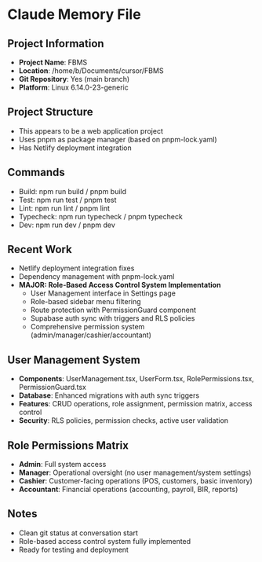 # Claude Memory File

## Project Information
- **Project Name**: FBMS
- **Location**: /home/b/Documents/cursor/FBMS
- **Git Repository**: Yes (main branch)
- **Platform**: Linux 6.14.0-23-generic

## Project Structure
- This appears to be a web application project
- Uses pnpm as package manager (based on pnpm-lock.yaml)
- Has Netlify deployment integration

## Commands
- Build: npm run build / pnpm build
- Test: npm run test / pnpm test  
- Lint: npm run lint / pnpm lint
- Typecheck: npm run typecheck / pnpm typecheck
- Dev: npm run dev / pnpm dev

## Recent Work
- Netlify deployment integration fixes
- Dependency management with pnpm-lock.yaml
- **MAJOR: Role-Based Access Control System Implementation**
  - User Management interface in Settings page
  - Role-based sidebar menu filtering
  - Route protection with PermissionGuard component
  - Supabase auth sync with triggers and RLS policies
  - Comprehensive permission system (admin/manager/cashier/accountant)

## User Management System
- **Components**: UserManagement.tsx, UserForm.tsx, RolePermissions.tsx, PermissionGuard.tsx
- **Database**: Enhanced migrations with auth sync triggers
- **Features**: CRUD operations, role assignment, permission matrix, access control
- **Security**: RLS policies, permission checks, active user validation

## Role Permissions Matrix
- **Admin**: Full system access
- **Manager**: Operational oversight (no user management/system settings)
- **Cashier**: Customer-facing operations (POS, customers, basic inventory)
- **Accountant**: Financial operations (accounting, payroll, BIR, reports)

## Notes
- Clean git status at conversation start
- Role-based access control system fully implemented
- Ready for testing and deployment